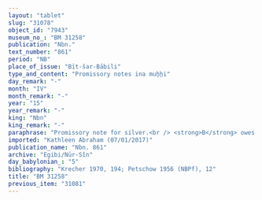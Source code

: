 ```yaml
---
layout: "tablet"
slug: "31078"
object_id: "7943"
museum_no_: "BM 31258"
publication: "Nbn."
text_number: "861"
period: "NB"
place_of_issue: "Bīt-šar-Bābili"
type_and_content: "Promissory notes ina muẖẖi"
day_remark: "-"
month: "IV"
month_remark: "-"
year: "15"
year_remark: "-"
king: "Nbn"
king_remark: "-"
paraphrase: "Promissory note for silver.<br /> <strong>B</strong> owes 1 &frac12; shekels of silver to <strong>A</strong>, to be delivered without interest (<em>qaqqadu</em>) in Ulūl (VI). Witnesses.<br /> &nbsp;<br /> <strong>A </strong>= Itti-Marduk-balāṭu/Nab&ucirc;-ahhē-iddin//Egibi; <strong>B </strong>= Nergal-mukīn-apli/Kīnāya//&Scaron;ang&ucirc;-&Scaron;ama&scaron;"
imported: "Kathleen Abraham (07/01/2017)"
publication_name: "Nbn. 861"
archive: "Egibi/Nūr-Sîn"
day_babylonian_: "5"
bibliography: "Krecher 1970, 194; Petschow 1956 (NBPf), 12"
title: "BM 31258"
previous_item: "31081"
---
```

